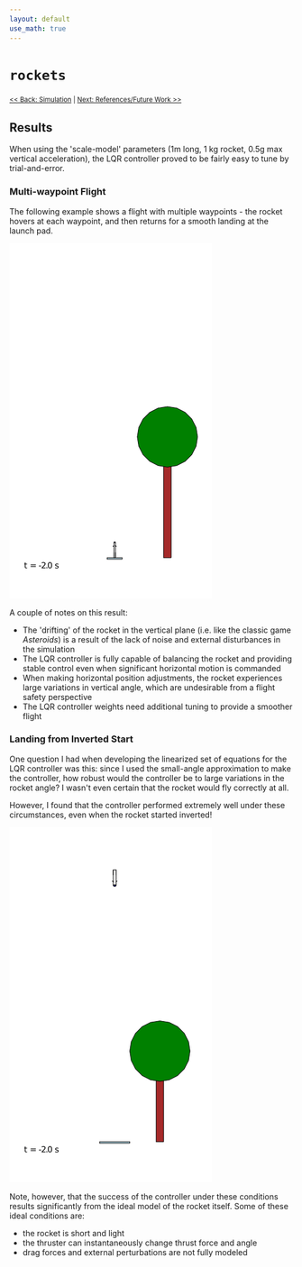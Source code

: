 ```yaml
--- 
layout: default
use_math: true
---
```


# `rockets`

<small>[<< Back: Simulation](simulation) | [Next: References/Future Work >>](references-future-work) </small>

## Results

When using the 'scale-model' parameters (1m long, 1 kg rocket, 0.5g max vertical acceleration), the LQR controller proved to be fairly easy to tune by trial-and-error.  

### Multi-waypoint Flight 

The following example shows a flight with multiple waypoints - the rocket hovers at each waypoint, and then returns for a smooth landing at the launch pad.  

![multi-waypoint](../assets/multi-waypoint-w-air-resistance.gif "Multi-Waypoint Flight")  

A couple of notes on this result:
* The 'drifting' of the rocket in the vertical plane (i.e. like the classic game *Asteroids*) is a result of the lack of noise and external disturbances in the simulation
* The LQR controller is fully capable of balancing the rocket and providing stable control even when significant horizontal motion is commanded  
* When making horizontal position adjustments, the rocket experiences large variations in vertical angle, which are undesirable from a flight safety perspective
* The LQR controller weights need additional tuning to provide a smoother flight

### Landing from Inverted Start 

One question I had when developing the linearized set of equations for the LQR  controller was this: since I used the small-angle approximation to make the controller, how robust would the controller be to large variations in the rocket angle?  I wasn't even certain that the rocket would fly correctly at all.

However, I found that the controller performed extremely well under these circumstances, even when the rocket started inverted!  

![bat-landing](../assets/bat-landing.gif "Bat Landing")

Note, however, that the success of the controller under these conditions results significantly from the ideal model of the rocket itself.  Some of these ideal conditions are:
* the rocket is short and light
* the thruster can instantaneously change thrust force and angle 
* drag forces and external perturbations are not fully modeled

